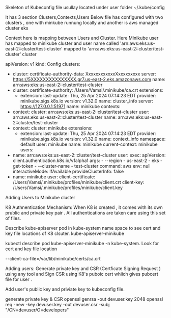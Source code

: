 Skeleton of Kubeconfig file
usullay located under user folder ~/.kube/config

It has 3 section Clusters,Contexts,Users
Below file has configured with two clusters , one with minkube runnung locally and another is aws managed cluster eks

Context here is mapping between Users and Cluster. Here Minikube user has mapped to minikube cluster and user name called 'arn:aws:eks:us-east-2:<AWSAcciountNumber>:cluster/test-cluster' mapped to 'arn:aws:eks:us-east-2:<AWSAcciountNumber>:cluster/test-cluster' cluster



apiVersion: v1
kind: Config
clusters:
- cluster:
    certificate-authority-data: XxxxxxxxxxxxXxxxxxxxxx
    server: https://5XXXXXXXXXXXXXXX.gr7.us-east-2.eks.amazonaws.com
  name: arn:aws:eks:us-east-2:<AWSAcciountNumber>:cluster/test-cluster
- cluster:
    certificate-authority: /Users/Vamsi/.minikube/ca.crt
    extensions:
    - extension:
        last-update: Thu, 25 Apr 2024 07:14:23 EDT
        provider: minikube.sigs.k8s.io
        version: v1.32.0
      name: cluster_info
    server: https://127.0.0.1:51971
  name: minikube
contexts:
- context:
    cluster: arn:aws:eks:us-east-2:<AWSAcciountNumber>:cluster/test-cluster
    user: arn:aws:eks:us-east-2:<AWSAcciountNumber>:cluster/test-cluster
  name: arn:aws:eks:us-east-2:<AWSAcciountNumber>:cluster/test-cluster
- context:
    cluster: minikube
    extensions:
    - extension:
        last-update: Thu, 25 Apr 2024 07:14:23 EDT
        provider: minikube.sigs.k8s.io
        version: v1.32.0
      name: context_info
    namespace: default
    user: minikube
  name: minikube
current-context: minikube
users:
- name: arn:aws:eks:us-east-2:<AWSAcciountNumber>:cluster/test-cluster
  user:
    exec:
      apiVersion: client.authentication.k8s.io/v1alpha1
      args:
      - --region
      - us-east-2
      - eks
      - get-token
      - --cluster-name
      - test-cluster
      command: aws
      env: null
      interactiveMode: IfAvailable
      provideClusterInfo: false
- name: minikube
  user:
    client-certificate: /Users/Vamsi/.minikube/profiles/minikube/client.crt
    client-key: /Users/Vamsi/.minikube/profiles/minikube/client.key






Adding Users to Minikube cluster

K8 Authnentication Mechanism:
When K8 is created , it comes with its own prublic and private key pair . All authentications are taken care using this set of files.

Describe kube-apiserver pod in kube-system name space to see cert and key file locations of K8 clsuter.
kube-apiserver-minikube

kubectl describe pod kube-apiserver-minikube -n kube-system. Look for cert and key file location 


 --client-ca-file=/var/lib/minikube/certs/ca.crt


Adding users:
Generate private key and CSR (Certficate Signing Request ) using any tool and Sign CSR using K8's puboic cert whiich gives pubcert file for user . 


Add user's public key and priviate key to kubeconfig file. 

generate private key & CSR
openssl genrsa -out devuser.key 2048 
openssl req -new -key devuser.key -out devuser.csr -subj "/CN=devuser/O=developers"



